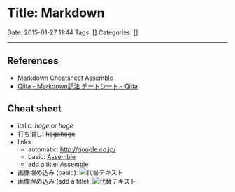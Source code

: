 # Title: Markdown

Date: 2015-01-27 11:44
Tags: []
Categories: []

---
## References

* [Markdown Cheatsheet Assemble](http://assemble.io/docs/Cheatsheet-Markdown.html)
* [Qiita - Markdown記法 チートシート - Qiita](http://qiita.com/Qiita/items/c686397e4a0f4f11683d)

## Cheat sheet

* italic:
    *hoge*
    or
    _hoge_
* 打ち消し:
    ~~hogehoge~~
* links
    * automatic:
        <http://google.co.jp/>
    * basic:
        [Assemble](http://google.co.jp/)
    * add a title:
        [Assemble](http://google.co.jp/ "title!")
* 画像埋め込み (basic):
    ![代替テキスト](画像のURL)
* 画像埋め込み (add a title):
    ![代替テキスト](画像のURL "画像タイトル")

